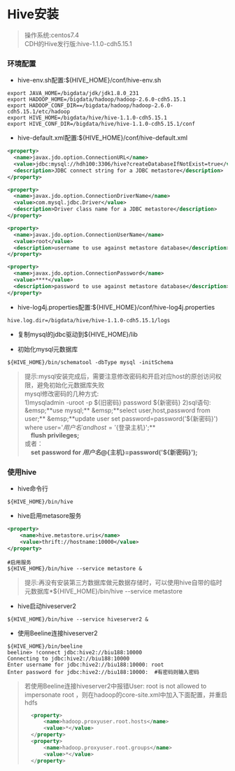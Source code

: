 # Hive安装

> 操作系统:centos7.4  
> CDH的Hive发行版:hive-1.1.0-cdh5.15.1

### 环境配置

* hive-env.sh配置:${HIVE_HOME}/conf/hive-env.sh

```shell
export JAVA_HOME=/bigdata/jdk/jdk1.8.0_231
export HADOOP_HOME=/bigdata/hadoop/hadoop-2.6.0-cdh5.15.1
export HADOOP_CONF_DIR==/bigdata/hadoop/hadoop-2.6.0-cdh5.15.1/etc/hadoop
export HIVE_HOME=/bigdata/hive/hive-1.1.0-cdh5.15.1
export HIVE_CONF_DIR=/bigdata/hive/hive-1.1.0-cdh5.15.1/conf
```

* hive-default.xml配置:${HIVE_HOME}/conf/hive-default.xml
```xml
<property>
  <name>javax.jdo.option.ConnectionURL</name>
  <value>jdbc:mysql://hdh100:3306/hive?createDatabaseIfNotExist=true</value>
  <description>JDBC connect string for a JDBC metastore</description>
</property>

<property>
  <name>javax.jdo.option.ConnectionDriverName</name>
  <value>com.mysql.jdbc.Driver</value>
  <description>Driver class name for a JDBC metastore</description>
</property>

<property>
  <name>javax.jdo.option.ConnectionUserName</name>
  <value>root</value>
  <description>username to use against metastore database</description>
</property>

<property>
  <name>javax.jdo.option.ConnectionPassword</name>
  <value>****</value>
  <description>password to use against metastore database</description>
</property>
```

* hive-log4j.properties配置:${HIVE_HOME}/conf/hive-log4j.properties

```
hive.log.dir=/bigdata/hive/hive-1.1.0-cdh5.15.1/logs
```

* 复制mysql的jdbc驱动到${HIVE_HOME}/lib

* 初始化mysql元数据库
```shell
${HIVE_HOME}/bin/schematool -dbType mysql -initSchema
```

>提示:mysql安装完成后，需要注意修改密码和开启对应host的原创访问权限，避免初始化元数据库失败  
>mysql修改密码的几种方式:  
>1)mysqladmin -uroot -p ${旧密码} password ${新密码}  
>2)sql语句:   
>&emsp;**use mysql;**  
>&emsp;**select user,host,password from user;**  
>&emsp;**update user set password=password('${新密码}') where user='${用户名}' and host='${登录主机}';**  
>&emsp;**flush privileges;**  
>或者：  
&emsp;**set password for ${用户名}@${主机}=password('${新密码}');**

### 使用hive

* hive命令行
```shell
${HIVE_HOME}/bin/hive
```

* hive启用metasore服务

```xml
<property>
    <name>hive.metastore.uris</name>
    <value>thrift://hostname:10000</value>
</property>
```

```shell
#启用服务
${HIVE_HOME}/bin/hive --service metastore &
```

> 提示:再没有安装第三方数据库做元数据存储时，可以使用hive自带的临时元数据库*${HIVE_HOME}/bin/hive --service metastore

* hive启动hiveserver2

```shell
${HIVE_HOME}/bin/hive --service hiveserver2 &
```

* 使用Beeline连接hiveserver2

```shell
${HIVE_HOME}/bin/beeline
beeline> !connect jdbc:hive2://biu188:10000
Connecting to jdbc:hive2://biu188:10000
Enter username for jdbc:hive2://biu188:10000: root
Enter password for jdbc:hive2://biu188:10000:  #有密码则输入密码
```

> 若使用Beeline连接hiveserver2中报错User: root is not allowed to impersonate root ，则在hadoop的core-site.xml中加入下面配置，并重启hdfs
>
> ```xml
> 	<property>
> 		<name>hadoop.proxyuser.root.hosts</name>
> 		<value>*</value>
> 	</property>
> 	<property>
> 		<name>hadoop.proxyuser.root.groups</name>
> 		<value>*</value>
> 	</property>
> ```